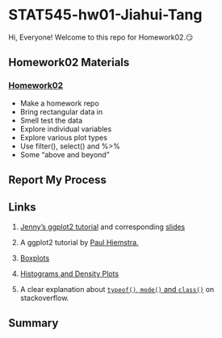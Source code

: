 
# STAT545-hw01-Jiahui-Tang

Hi, Everyone! Welcome to this repo for Homework02.:smirk:

## Homework02 Materials

### [Homework02](https://stat545.com/hw02_explore-gapminder-dplyr.html)

- Make a homework repo
- Bring rectangular data in
- Smell test the data
- Explore individual variables
- Explore various plot types
- Use filter(), select() and %>%
- Some “above and beyond”

## Report My Process

## Links

1. [Jenny’s ggplot2 tutorial](https://github.com/jennybc/ggplot2-tutorial/blob/master/gapminder-ggplot2-scatterplot.md) and corresponding [slides](https://speakerdeck.com/jennybc/ggplot2-tutorial)

2. A ggplot2 tutorial by [Paul Hiemstra.](http://stcorp.nl/R_course/tutorial_ggplot2.html)

3. [Boxplots](http://www.statmethods.net/graphs/boxplot.html)

4. [Histograms and Density Plots](http://www.statmethods.net/graphs/density.html)

5. A clear explanation about [`typeof()`, `mode()` and `class()`](https://stackoverflow.com/questions/8855589/a-comprehensive-survey-of-the-types-of-things-in-r-mode-and-class-and-type) on stackoverflow.

## Summary
